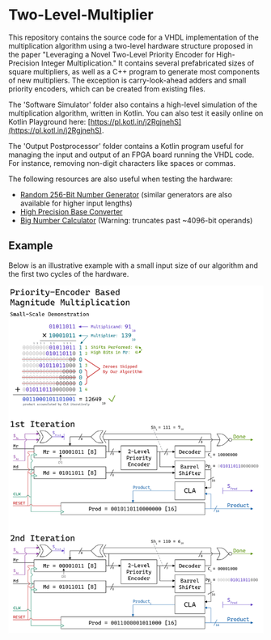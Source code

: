 # Two-Level-Multiplier

This repository contains the source code for a VHDL implementation of the multiplication algorithm using a two-level hardware structure proposed in the paper "Leveraging a Novel Two-Level Priority Encoder for High-Precision Integer Multiplication." It contains several prefabricated sizes of square multipliers, as well as a C++ program to generate most components of new multipliers. The exception is carry-look-ahead adders and small priority encoders, which can be created from existing files.

The 'Software Simulator' folder also contains a high-level simulation of the multiplication algorithm, written in Kotlin. You can also test it easily online on Kotlin Playground here: [https://pl.kotl.in/j2RgjnehS](https://pl.kotl.in/j2RgjnehS).

The 'Output Postprocessor' folder contains a Kotlin program useful for managing the input and output of an FPGA board running the VHDL code. For instance, removing non-digit characters like spaces or commas.

The following resources are also useful when testing the hardware:
- [Random 256-Bit Number Generator](https://numbergenerator.org/random-256-bit-binary-number) (similar generators are also available for higher input lengths)
- [High Precision Base Converter](https://baseconvert.com/high-precision)
- [Big Number Calculator](https://www.calculator.net/big-number-calculator.html) (Warning: truncates past ~4096-bit operands)

## Example
Below is an illustrative example with a small input size of our algorithm and the first two cycles of the hardware.

![example.png](https://github.com/ALUminaries/Two-Level-Multiplier/blob/main/Illustrative%20Example.png)
